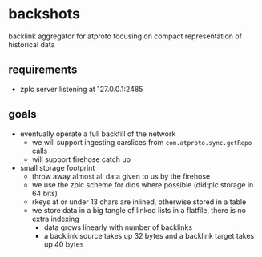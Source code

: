 # backshots

backlink aggregator for atproto focusing on compact representation of historical data

## requirements

- zplc server listening at 127.0.0.1:2485

## goals

- eventually operate a full backfill of the network
  - we will support ingesting carslices from `com.atproto.sync.getRepo` calls
  - will support firehose catch up
- small storage footprint
  - throw away almost all data given to us by the firehose
  - we use the zplc scheme for dids where possible (did:plc storage in 64 bits)
  - rkeys at or under 13 chars are inlined, otherwise stored in a table
  - we store data in a big tangle of linked lists in a flatfile, there is no extra indexing
    - data grows linearly with number of backlinks
    - a backlink source takes up 32 bytes and a backlink target takes up 40 bytes
